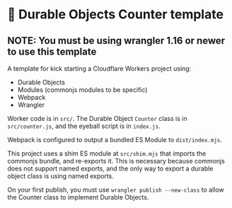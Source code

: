 # 👷 Durable Objects Counter template

## NOTE: You must be using wrangler 1.16 or newer to use this template

A template for kick starting a Cloudflare Workers project using:

- Durable Objects
- Modules (commonjs modules to be specific)
- Webpack
- Wrangler

Worker code is in `src/`. The Durable Object `Counter` class is in `src/counter.js`, and the eyeball script is in `index.js`.

Webpack is configured to output a bundled ES Module to `dist/index.mjs`.

This project uses a shim ES module at `src/shim.mjs` that imports the commonjs bundle, and re-exports it. This is necessary because commonjs does not support named exports, and the only way to export a durable object class is using named exports.

On your first publish, you must use `wrangler publish --new-class` to allow the Counter class to implement Durable Objects.